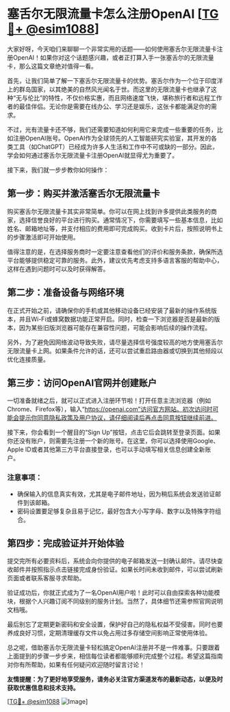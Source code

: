 # 塞舌尔无限流量卡怎么注册OpenAI [[TG💪+ @esim1088](https://t.me/s/esim1088)]

大家好呀，今天咱们来聊聊一个非常实用的话题——如何使用塞舌尔无限流量卡注册OpenAI！如果你对这个话题感兴趣，或者正打算入手一张塞舌尔的无限流量卡，那么这篇文章绝对值得一看。

首先，让我们简单了解一下塞舌尔无限流量卡的优势。塞舌尔作为一个位于印度洋上的群岛国家，以其绝美的自然风光闻名于世。而这里的无限流量卡也继承了这种“无与伦比”的特性，不仅价格实惠，而且网络速度飞快，堪称旅行者和远程工作者的最佳伴侣。无论你是需要在线办公、学习还是娱乐，这张卡都能满足你的需求。

不过，光有流量卡还不够，我们还需要知道如何利用它来完成一些重要的任务，比如注册OpenAI账号。OpenAI作为全球领先的人工智能研究实验室，其开发的各类工具（如ChatGPT）已经成为许多人生活和工作中不可或缺的一部分。因此，学会如何通过塞舌尔无限流量卡注册OpenAI就显得尤为重要了。

接下来，我们就一步步教你如何操作：

## 第一步：购买并激活塞舌尔无限流量卡

购买塞舌尔无限流量卡其实非常简单。你可以在网上找到许多提供此类服务的商家，选择信誉良好的平台进行购买。通常情况下，你需要填写一些基本信息，比如姓名、邮箱地址等，并支付相应的费用即可完成购买。收到卡片后，按照说明书上的步骤激活即可开始使用。

值得注意的是，在选择服务商时一定要注意查看他们的评价和服务条款，确保所选平台能够提供稳定可靠的服务。此外，建议优先考虑支持多语言客服的帮助中心，这样在遇到问题时可以及时获得解答。

## 第二步：准备设备与网络环境

在正式开始之前，请确保你的手机或其他移动设备已经安装了最新的操作系统版本，并且Wi-Fi或蜂窝数据功能正常开启。同时，检查一下浏览器是否是最新的版本，因为某些旧版浏览器可能存在兼容性问题，可能会影响后续的操作流程。

另外，为了避免因网络波动导致失败，请尽量选择信号强度较高的地方使用塞舌尔无限流量卡上网。如果条件允许的话，还可以尝试重启路由器或切换到其他频段以优化连接质量。

## 第三步：访问OpenAI官网并创建账户

一切准备就绪之后，就可以正式进入注册环节啦！打开任意主流浏览器（例如Chrome、Firefox等），输入“https://openai.com”访问官方网站。初次访问时可能会提示你同意隐私政策及用户协议，请仔细阅读后再点击同意按钮继续前进。

接下来，你会看到一个醒目的“Sign Up”按钮，点击它后会跳转至登录页面。如果你还没有账户，则需要先注册一个新的账号。在这里，你可以选择使用Google、Apple ID或者其他第三方平台直接登录，也可以手动填写相关信息创建全新账户。

### 注意事项：
- 确保输入的信息真实有效，尤其是电子邮件地址，因为稍后系统会发送验证邮件到该邮箱。
- 密码设置要足够复杂且易于记忆，最好包含大小写字母、数字以及特殊字符组合。

## 第四步：完成验证并开始体验

提交完所有必要资料后，系统会向你提供的电子邮箱发送一封确认邮件。请尽快查收邮件并按照指示点击链接完成身份验证。如果长时间未收到邮件，可以尝试刷新页面或者联系客服寻求帮助。

验证成功后，你就正式成为了一名OpenAI用户啦！此时可以自由探索各种功能模块，根据个人兴趣订阅不同级别的服务计划。当然了，具体细节还需参照官网说明文档哦。

最后别忘了定期更新密码和安全设置，保护好自己的隐私权益不受侵害。同时也要养成良好习惯，定期清理缓存文件以免占用过多存储空间影响正常使用体验。

总之呢，借助塞舌尔无限流量卡轻松搞定OpenAI注册并不是一件难事。只要跟着上面提到的步骤一步步来，相信每位读者都能够顺利完成整个过程。希望这篇指南对你有所帮助，如果有任何疑问欢迎随时留言讨论！

**友情提醒：为了更好地享受服务，请务必关注官方渠道发布的最新动态，以便及时获取优惠信息和技术支持。**

[[TG💪+ @esim1088](https://t.me/s/esim1088) ![Image](https://i.postimg.cc/4NQfJmqS/Snipaste-2025-05-13-00-14-12.png)]